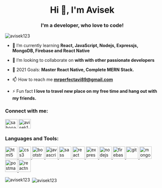<div>
<h1 align="center">Hi 👋, I'm Avisek </h1>
<h3 align="center">I'm a developer, who love to code!</h3>
 </div>

<p align="left"> <img src="https://komarev.com/ghpvc/?username=avisek123&label=Profile%20views&color=0e75b6&style=flat" alt="avisek123" /> </p>

- 🌱 I’m currently learning **React, JavaScript, Nodejs, Expressjs, MongoDB, Firebase and React Native**

- 👯 I’m looking to collaborate on **with with other passionate developers**

- 🥅 2021 Goals: **Master React Native, Complete MERN Stack.**

- 📫 How to reach me **mrperfectavi89@gmail.com**

- ⚡ Fun fact **I love to travel new place on my free time and hang out with my friends.**

<h3 align="left">Connect with me:</h3>
<p align="left">
<a href="https://twitter.com/sahooavisek" target="blank"><img align="center" src="https://cdn.jsdelivr.net/npm/simple-icons@3.0.1/icons/twitter.svg" alt="sahooavisek" height="30" width="40" /></a>
<a href="https://codesandbox.com/avisek123" target="blank"><img align="center" src="https://cdn.jsdelivr.net/npm/simple-icons@3.0.1/icons/codesandbox.svg" alt="avisek123" height="30" width="40" /></a>
</p>

<h3 align="left">Languages and Tools:</h3>
<p align="left"> 
<a href="https://www.w3.org/html/" target="_blank">
           <img src="https://devicons.github.io/devicon/devicon.git/icons/html5/html5-original-wordmark.svg" 
           alt="html5" width="40" height="40" margin='15px'/> </a>
           <a href="https://www.w3schools.com/css/" target="_blank"> 
    <img src="https://devicons.github.io/devicon/devicon.git/icons/css3/css3-original-wordmark.svg" alt="css3"
     width="40" height="40"  margin='15px'/> </a>
<a href="https://getbootstrap.com" target="_blank">
<img src="https://devicons.github.io/devicon/devicon.git/icons/bootstrap/bootstrap-plain.svg" alt="bootstrap" width="40" height="40"  margin='15px'/> 

</a>
<a href="https://developer.mozilla.org/en-US/docs/Web/JavaScript" target="_blank"> 
            <img src="https://devicons.github.io/devicon/devicon.git/icons/javascript/javascript-original.svg" 
            alt="javascript" width="40" height="40"  margin='15px'/> </a> 
<a href="https://sass-lang.com" target="_blank"> <img src="https://devicons.github.io/devicon/devicon.git/icons/sass/sass-original.svg" alt="sass" width="40"  margin='15px' height="40"/> </a>
 <a href="https://reactjs.org/" target="_blank">
                      <img src="https://devicons.github.io/devicon/devicon.git/icons/react/react-original-wordmark.svg" 
                      alt="react" width="40" height="40"  margin='15px'/> </a>
                       <a href="https://expressjs.com" target="_blank">
        <img src="https://devicons.github.io/devicon/devicon.git/icons/express/express-original-wordmark.svg" 
        alt="express" width="40" height="40"  margin='15px'/> </a> 
        <a href="https://nodejs.org" target="_blank">
               <img src="https://devicons.github.io/devicon/devicon.git/icons/nodejs/nodejs-original-wordmark.svg"
                alt="nodejs" width="40" height="40"  margin='15px'/> </a>
        <a href="https://firebase.google.com/" target="_blank"> 
        <img src="https://www.vectorlogo.zone/logos/firebase/firebase-icon.svg" alt="firebase" width="40" height="40"  margin='15px'/> 
        </a> <a href="https://git-scm.com/" target="_blank"> 
        <img src="https://www.vectorlogo.zone/logos/git-scm/git-scm-icon.svg" alt="git" width="40" height="40"  margin='15px'/> </a> 
       
            
   <a href="https://www.mongodb.com/" target="_blank"> 
     <img src="https://devicons.github.io/devicon/devicon.git/icons/mongodb/mongodb-original-wordmark.svg" 
            alt="mongodb" width="40" height="40"/> </a>  <a href="https://postman.com" target="_blank">
                   <img src="https://www.vectorlogo.zone/logos/getpostman/getpostman-icon.svg" alt="postman" width="40" 
                   height="40"  margin='15px'/> </a>  <a href="https://reactnative.dev/" target="_blank"> 
<img src="https://reactnative.dev/img/header_logo.svg" alt="reactnative" width="40" height="40"  margin='15px'/> </a> </p>

<p><img align="left" src="https://github-readme-stats.vercel.app/api/top-langs?username=avisek123&show_icons=true&locale=en&layout=compact" alt="avisek123" /></p>

<p>&nbsp;<img align="center" src="https://github-readme-stats.vercel.app/api?username=avisek123&show_icons=true&locale=en" alt="avisek123" /></p>

